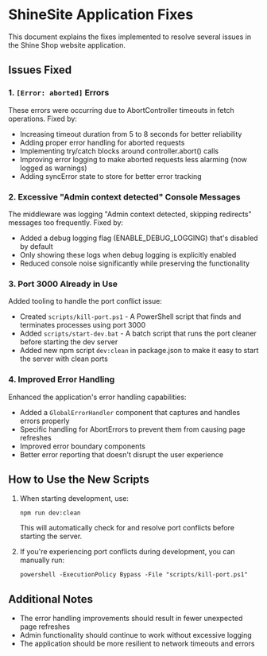# ShineSite Application Fixes

This document explains the fixes implemented to resolve several issues in the Shine Shop website application.

## Issues Fixed

### 1. `[Error: aborted]` Errors

These errors were occurring due to AbortController timeouts in fetch operations. Fixed by:

- Increasing timeout duration from 5 to 8 seconds for better reliability
- Adding proper error handling for aborted requests
- Implementing try/catch blocks around controller.abort() calls
- Improving error logging to make aborted requests less alarming (now logged as warnings)
- Adding syncError state to store for better error tracking

### 2. Excessive "Admin context detected" Console Messages

The middleware was logging "Admin context detected, skipping redirects" messages too frequently. Fixed by:

- Added a debug logging flag (ENABLE_DEBUG_LOGGING) that's disabled by default
- Only showing these logs when debug logging is explicitly enabled
- Reduced console noise significantly while preserving the functionality

### 3. Port 3000 Already in Use

Added tooling to handle the port conflict issue:

- Created `scripts/kill-port.ps1` - A PowerShell script that finds and terminates processes using port 3000
- Added `scripts/start-dev.bat` - A batch script that runs the port cleaner before starting the dev server
- Added new npm script `dev:clean` in package.json to make it easy to start the server with clean ports

### 4. Improved Error Handling

Enhanced the application's error handling capabilities:

- Added a `GlobalErrorHandler` component that captures and handles errors properly
- Specific handling for AbortErrors to prevent them from causing page refreshes
- Improved error boundary components
- Better error reporting that doesn't disrupt the user experience

## How to Use the New Scripts

1. When starting development, use:
   ```
   npm run dev:clean
   ```
   This will automatically check for and resolve port conflicts before starting the server.

2. If you're experiencing port conflicts during development, you can manually run:
   ```
   powershell -ExecutionPolicy Bypass -File "scripts/kill-port.ps1"
   ```

## Additional Notes

- The error handling improvements should result in fewer unexpected page refreshes
- Admin functionality should continue to work without excessive logging
- The application should be more resilient to network timeouts and errors 